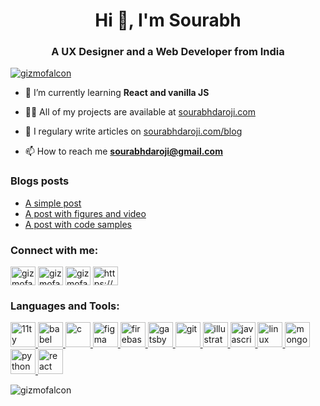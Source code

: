 <h1 align="center">Hi 👋, I'm Sourabh</h1>
<h3 align="center">A UX Designer and a Web Developer from India</h3>

<p align="left"> <a href="https://twitter.com/gizmofalcon" target="blank"><img src="https://img.shields.io/twitter/follow/gizmofalcon?logo=twitter&style=for-the-badge" alt="gizmofalcon" /></a> </p>

- 🌱 I’m currently learning **React and vanilla JS**

- 👨‍💻 All of my projects are available at [sourabhdaroji.com](sourabhdaroji.com)

- 📝 I regulary write articles on [sourabhdaroji.com/blog](sourabhdaroji.com/blog)

- 📫 How to reach me **sourabhdaroji@gmail.com**

### Blogs posts
<!-- BLOG-POST-LIST:START -->
- [A simple post](https://sourabhdaroji.com/posts/a-simple-post/)
- [A post with figures and video](https://sourabhdaroji.com/posts/a-post-with-figures-and-video/)
- [A post with code samples](https://sourabhdaroji.com/posts/a-post-with-code-samples/)
<!-- BLOG-POST-LIST:END -->

<p align="left">
<h3 align="left">Connect with me:</h3>
<a href="https://dev.to/gizmofalcon" target="blank"><img align="center" src="https://cdn.jsdelivr.net/npm/simple-icons@3.0.1/icons/dev-dot-to.svg" alt="gizmofalcon" height="30" width="40" /></a>
<a href="https://twitter.com/gizmofalcon" target="blank"><img align="center" src="https://cdn.jsdelivr.net/npm/simple-icons@3.0.1/icons/twitter.svg" alt="gizmofalcon" height="30" width="40" /></a>
<a href="https://codesandbox.com/gizmofalcon" target="blank"><img align="center" src="https://cdn.jsdelivr.net/npm/simple-icons@3.0.1/icons/codesandbox.svg" alt="gizmofalcon" height="30" width="40" /></a>
<a href="/https://sourabhdaroji.com/feed.xml" target="blank"><img align="center" src="https://cdn.jsdelivr.net/npm/simple-icons@3.0.1/icons/rss.svg" alt="https://sourabhdaroji.com/feed.xml" height="30" width="40" /></a>
</p>

<h3 align="left">Languages and Tools:</h3>
<p align="left"> <a href="https://www.11ty.dev/" target="_blank"> <img src="https://gist.githubusercontent.com/vivek32ta/c7f7bf583c1fb1c58d89301ea40f37fd/raw/f4c85cce5790758286b8f155ef9a177710b995df/11ty.svg" alt="11ty" width="40" height="40"/> </a> <a href="https://babeljs.io/" target="_blank"> <img src="https://www.vectorlogo.zone/logos/babeljs/babeljs-icon.svg" alt="babel" width="40" height="40"/> </a> <a href="https://www.cprogramming.com/" target="_blank"> <img src="https://devicons.github.io/devicon/devicon.git/icons/c/c-original.svg" alt="c" width="40" height="40"/> </a> <a href="https://www.figma.com/" target="_blank"> <img src="https://www.vectorlogo.zone/logos/figma/figma-icon.svg" alt="figma" width="40" height="40"/> </a> <a href="https://firebase.google.com/" target="_blank"> <img src="https://www.vectorlogo.zone/logos/firebase/firebase-icon.svg" alt="firebase" width="40" height="40"/> </a> <a href="https://www.gatsbyjs.com/" target="_blank"> <img src="https://www.vectorlogo.zone/logos/gatsbyjs/gatsbyjs-icon.svg" alt="gatsby" width="40" height="40"/> </a> <a href="https://git-scm.com/" target="_blank"> <img src="https://www.vectorlogo.zone/logos/git-scm/git-scm-icon.svg" alt="git" width="40" height="40"/> </a> <a href="https://www.adobe.com/in/products/illustrator.html" target="_blank"> <img src="https://www.vectorlogo.zone/logos/adobe_illustrator/adobe_illustrator-icon.svg" alt="illustrator" width="40" height="40"/> </a> <a href="https://developer.mozilla.org/en-US/docs/Web/JavaScript" target="_blank"> <img src="https://devicons.github.io/devicon/devicon.git/icons/javascript/javascript-original.svg" alt="javascript" width="40" height="40"/> </a> <a href="https://www.linux.org/" target="_blank"> <img src="https://devicons.github.io/devicon/devicon.git/icons/linux/linux-original.svg" alt="linux" width="40" height="40"/> </a> <a href="https://www.mongodb.com/" target="_blank"> <img src="https://devicons.github.io/devicon/devicon.git/icons/mongodb/mongodb-original-wordmark.svg" alt="mongodb" width="40" height="40"/> </a> <a href="https://www.python.org" target="_blank"> <img src="https://devicons.github.io/devicon/devicon.git/icons/python/python-original.svg" alt="python" width="40" height="40"/> </a> <a href="https://reactjs.org/" target="_blank"> <img src="https://devicons.github.io/devicon/devicon.git/icons/react/react-original-wordmark.svg" alt="react" width="40" height="40"/> </a> </p>

<p><img align="center" src="https://github-readme-stats.vercel.app/api/top-langs/?username=gizmofalcon&layout=compact" alt="gizmofalcon" /></p>
